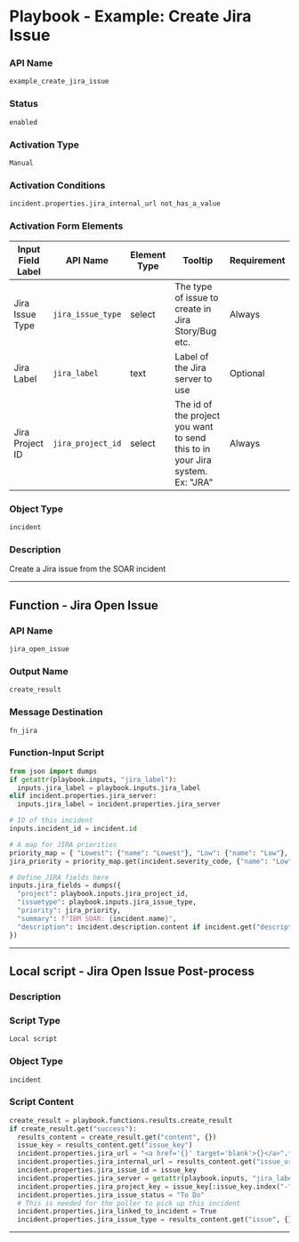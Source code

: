 <!--
    DO NOT MANUALLY EDIT THIS FILE
    THIS FILE IS AUTOMATICALLY GENERATED WITH resilient-sdk codegen
    Generated with resilient-sdk v51.0.4.0.1351
-->

# Playbook - Example: Create Jira Issue

### API Name
`example_create_jira_issue`

### Status
`enabled`

### Activation Type
`Manual`

### Activation Conditions
`incident.properties.jira_internal_url not_has_a_value`

### Activation Form Elements
| Input Field Label | API Name | Element Type | Tooltip | Requirement |
| ----------------- | -------- | ------------ | ------- | ----------- |
| Jira Issue Type | `jira_issue_type` | select | The type of issue to create in Jira Story/Bug etc. | Always |
| Jira Label | `jira_label` | text | Label of the Jira server to use | Optional |
| Jira Project ID | `jira_project_id` | select | The id of the project you want to send this to in your Jira system. Ex: "JRA" | Always |

### Object Type
`incident`

### Description
Create a Jira issue from the SOAR incident


---
## Function - Jira Open Issue

### API Name
`jira_open_issue`

### Output Name
`create_result`

### Message Destination
`fn_jira`

### Function-Input Script
```python
from json import dumps
if getattr(playbook.inputs, "jira_label"):
  inputs.jira_label = playbook.inputs.jira_label
elif incident.properties.jira_server:
  inputs.jira_label = incident.properties.jira_server

# ID of this incident
inputs.incident_id = incident.id

# A map for JIRA priorities
priority_map = { "Lowest": {"name": "Lowest"}, "Low": {"name": "Low"}, "Medium": {"name": "Medium"}, "High": {"name": "High"}, "Highest": {"name": "Highest"} }
jira_priority = priority_map.get(incident.severity_code, {"name": "Low"})

# Define JIRA fields here
inputs.jira_fields = dumps({
  "project": playbook.inputs.jira_project_id,
  "issuetype": playbook.inputs.jira_issue_type,
  "priority": jira_priority,
  "summary": f"IBM SOAR: {incident.name}",
  "description": incident.description.content if incident.get("description") else "Created in IBM SOAR"
})
```

---

## Local script - Jira Open Issue Post-process

### Description


### Script Type
`Local script`

### Object Type
`incident`

### Script Content
```python
create_result = playbook.functions.results.create_result
if create_result.get("success"):
  results_content = create_result.get("content", {})
  issue_key = results_content.get("issue_key")
  incident.properties.jira_url = "<a href='{}' target='blank'>{}</a>".format(results_content.get("issue_url"), issue_key)
  incident.properties.jira_internal_url = results_content.get("issue_url_internal")
  incident.properties.jira_issue_id = issue_key
  incident.properties.jira_server = getattr(playbook.inputs, "jira_label")
  incident.properties.jira_project_key = issue_key[:issue_key.index("-")]
  incident.properties.jira_issue_status = "To Do"
  # This is needed for the poller to pick up this incident
  incident.properties.jira_linked_to_incident = True
  incident.properties.jira_issue_type = results_content.get("issue", {}).get("fields", {}).get("issuetype", {}).get("name")
```

---


